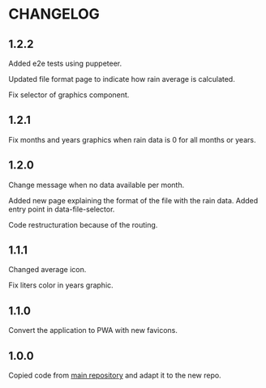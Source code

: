# CHANGELOG

## 1.2.2

Added e2e tests using puppeteer.

Updated file format page to indicate how rain average is calculated.

Fix selector of graphics component.

## 1.2.1

Fix months and years graphics when rain data is 0 for all months or years.

## 1.2.0

Change message when no data available per month.

Added new page explaining the format of the file with the rain data. Added entry point in data-file-selector.

Code restructuration because of the routing.

## 1.1.1

Changed average icon.

Fix liters color in years graphic.

## 1.1.0

Convert the application to PWA with new favicons.

## 1.0.0

Copied code from [main repository](https://github.com/jaimemartinmartin15/jaimeelingeniero.es) and adapt it to the new repo.
